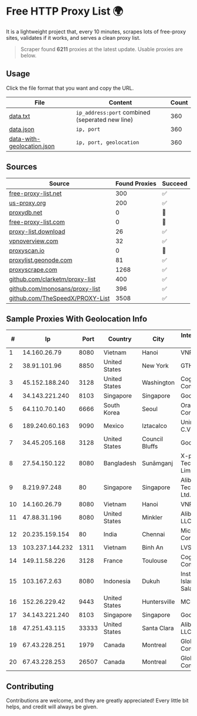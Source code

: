 
# Free HTTP Proxy List 🌍

It is a lightweight project that, every 10 minutes, scrapes lots of free-proxy sites, validates if it works, and serves a clean proxy list.


> Scraper found **6211** proxies at the latest update. Usable proxies are below.

## Usage

Click the file format that you want and copy the URL.


|File|Content|Count|
|----|-------|-----|
|[data.txt](https://raw.githubusercontent.com/themiralay/Proxy-List-World/master/data.txt)|`ip_address:port` combined (seperated new line)|360|
|[data.json](https://raw.githubusercontent.com/themiralay/Proxy-List-World/master/data.json)|`ip, port`|360|
|[data-with-geolocation.json](https://raw.githubusercontent.com/themiralay/Proxy-List-World/master/data-with-geolocation.json)|`ip, port, geolocation`|360|

## Sources

|Source|Found Proxies|Succeed|
|------|-------------|-------|
|[free-proxy-list.net](https://free-proxy-list.net)|300|✅|
|[us-proxy.org](https://www.us-proxy.org)|200|✅|
|[proxydb.net](http://proxydb.net)|0|🚫|
|[free-proxy-list.com](https://free-proxy-list.com/?page=&port=&type%5B%5D=http&type%5B%5D=https&up_time=0&search=Search)|0|🚫|
|[proxy-list.download](https://www.proxy-list.download/HTTP)|26|✅|
|[vpnoverview.com](https://vpnoverview.com/privacy/anonymous-browsing/free-proxy-servers)|32|✅|
|[proxyscan.io](https://www.proxyscan.io)|0|🚫|
|[proxylist.geonode.com](https://proxylist.geonode.com/api/proxy-list?limit=300&page=1&sort_by=lastChecked&sort_type=desc&protocols=http,https)|81|✅|
|[proxyscrape.com](https://api.proxyscrape.com/v2/?request=displayproxies&protocol=http&timeout=10000&country=all&ssl=all&anonymity=all)|1268|✅|
|[github.com/clarketm/proxy-list](https://raw.githubusercontent.com/clarketm/proxy-list/master/proxy-list-raw.txt)|400|✅|
|[github.com/monosans/proxy-list](https://raw.githubusercontent.com/monosans/proxy-list/main/proxies/http.txt)|396|✅|
|[github.com/TheSpeedX/PROXY-List](https://raw.githubusercontent.com/TheSpeedX/PROXY-List/master/http.txt)|3508|✅|


## Sample Proxies With Geolocation Info

|#|Ip|Port|Country|City|Internet Service Provider|
|-|--|----|-------|----|-------------------------|
|1|14.160.26.79|8080|Vietnam|Hanoi|VNPT-VNNIC|
|2|38.91.101.96|8850|United States|New York|GTHost|
|3|45.152.188.240|3128|United States|Washington|Cogent Communications|
|4|34.143.221.240|8103|Singapore|Singapore|Google LLC|
|5|64.110.70.140|6666|South Korea|Seoul|Oracle Corporation|
|6|189.240.60.163|9090|Mexico|Iztacalco|Uninet S.A. de C.V.|
|7|34.45.205.168|3128|United States|Council Bluffs|Google LLC|
|8|27.54.150.122|8080|Bangladesh|Sunāmganj|X-press Technologies Limited|
|9|8.219.97.248|80|Singapore|Singapore|Alibaba (US) Technology Co., Ltd.|
|10|14.160.26.79|8080|Vietnam|Hanoi|VNPT-VNNIC|
|11|47.88.31.196|8080|United States|Minkler|Alibaba.com LLC|
|12|20.235.159.154|80|India|Chennai|Microsoft Corporation|
|13|103.237.144.232|1311|Vietnam|Binh An|LVSOFT|
|14|149.11.58.226|3128|France|Toulouse|Cogent Communications|
|15|103.167.2.63|8080|Indonesia|Dukuh|Institut Agama Islam Negeri Salatiga|
|16|152.26.229.42|9443|United States|Huntersville|MCNC|
|17|34.143.221.240|8103|Singapore|Singapore|Google LLC|
|18|47.251.43.115|33333|United States|Santa Clara|Alibaba Cloud LLC|
|19|67.43.228.251|1979|Canada|Montreal|GloboTech Communications|
|20|67.43.228.253|26507|Canada|Montreal|GloboTech Communications|



## Contributing

Contributions are welcome, and they are greatly appreciated! Every
little bit helps, and credit will always be given.

